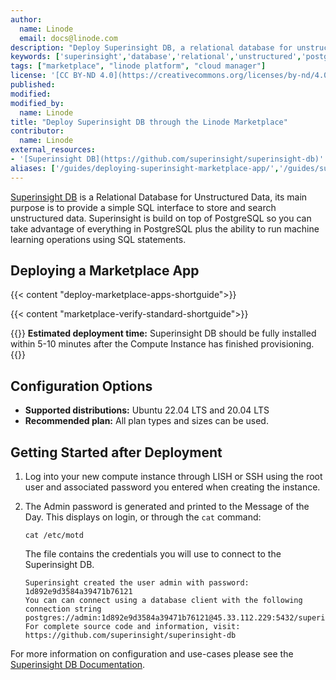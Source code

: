 ```yaml
---
author:
  name: Linode
  email: docs@linode.com
description: "Deploy Superinsight DB, a relational database for unstructured data, on the Linode platform."
keywords: ['superinsight','database','relational','unstructured','postgresql']
tags: ["marketplace", "linode platform", "cloud manager"]
license: '[CC BY-ND 4.0](https://creativecommons.org/licenses/by-nd/4.0)'
published: 
modified: 
modified_by:
  name: Linode
title: "Deploy Superinsight DB through the Linode Marketplace"
contributor:
  name: Linode
external_resources:
- '[Superinsight DB](https://github.com/superinsight/superinsight-db)'
aliases: ['/guides/deploying-superinsight-marketplace-app/','/guides/superinsight-marketplace-app/']
---
```


[Superinsight DB](https://github.com/superinsight/superinsight-db) is a Relational Database for Unstructured Data, its main purpose is to provide a simple SQL interface to store and search unstructured data. Superinsight is build on top of PostgreSQL so you can take advantage of everything in PostgreSQL plus the ability to run machine learning operations using SQL statements.

## Deploying a Marketplace App

{{< content "deploy-marketplace-apps-shortguide">}}

{{< content "marketplace-verify-standard-shortguide">}}

{{<note>}}
**Estimated deployment time:** Superinsight DB should be fully installed within 5-10 minutes after the Compute Instance has finished provisioning.
{{</note>}}

## Configuration Options

- **Supported distributions:** Ubuntu 22.04 LTS and 20.04 LTS
- **Recommended plan:** All plan types and sizes can be used. 

## Getting Started after Deployment 

1. Log into your new compute instance through LISH or SSH using the root user and associated password you entered when creating the instance. 

2. The Admin password is generated and printed to the Message of the Day. This displays on login, or through the `cat` command: 

    ```command
    cat /etc/motd
    ```
    The file contains the credentials you will use to connect to the Superinsight DB. 
    ```file {title="/etc/motd"}
    Superinsight created the user admin with password: 1d892e9d3584a39471b76121
    You can can connect using a database client with the following connection string postgres://admin:1d892e9d3584a39471b76121@45.33.112.229:5432/superinsight
    For complete source code and information, visit: https://github.com/superinsight/superinsight-db
    ```

For more information on configuration and use-cases please see the [Superinsight DB Documentation](https://docs.superinsight.ai). 
